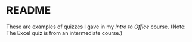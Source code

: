README
======

These are examples of quizzes I gave in my *Intro to Office* course. (Note: The Excel quiz is from an intermediate course.)
